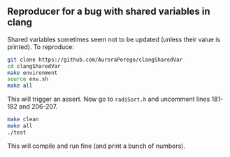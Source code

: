 ## Reproducer for a bug with shared variables in clang

Shared variables sometimes seem not to be updated (unless their value is printed).
To reproduce:
```bash
git clone https://github.com/AuroraPerego/clangSharedVar
cd clangSharedVar
make environment
source env.sh
make all
```

This will trigger an assert.
Now go to `radiSort.h` and uncomment lines 181-182 and 206-207.

```bash
make clean
make all
./test
```

This will compile and run fine (and print a bunch of numbers).
